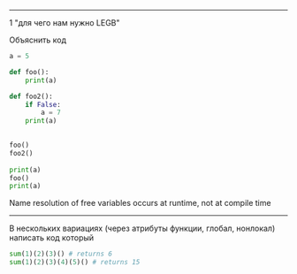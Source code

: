 <hr>
1 "для чего нам нужно LEGB"

Объяснить код
```python
a = 5

def foo():
    print(a)

def foo2():
    if False:
        a = 7
    print(a)
  

foo()
foo2()  
  
print(a)   
foo()   
print(a)
```

Name resolution of free variables occurs at runtime, not at compile time

<hr>

В нескольких вариациях (через атрибуты функции, глобал, нонлокал) написать код который

```python
sum(1)(2)(3)() # returns 6
sum(1)(2)(3)(4)(5)() # returns 15
```

